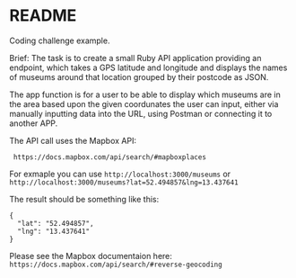 # README

Coding challenge example.

Brief: The task is to create a small Ruby API application providing an endpoint, which takes a GPS latitude and longitude and displays the names of museums around that location grouped by their postcode as JSON.

The app function is for a user to be able to display which museums are in the area based upon the given coordunates the user can input, either via manually inputting data into the URL, using Postman or connecting it to another APP.

The API call uses the Mapbox API:

``` https://docs.mapbox.com/api/search/#mapboxplaces```

For exmaple you can use ```http://localhost:3000/museums``` or ```http://localhost:3000/museums?lat=52.494857&lng=13.437641```

The result should be something like this:

```
{
  "lat": "52.494857",
  "lng": "13.437641"
}
```
Please see the Mapbox documentaion here: ```https://docs.mapbox.com/api/search/#reverse-geocoding```


